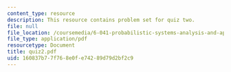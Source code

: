 ```yaml
---
content_type: resource
description: This resource contains problem set for quiz two.
file: null
file_location: /coursemedia/6-041-probabilistic-systems-analysis-and-applied-probability-spring-2006/160837b77f768e0fe74289d79d2bf2c9_quiz2.pdf
file_type: application/pdf
resourcetype: Document
title: quiz2.pdf
uid: 160837b7-7f76-8e0f-e742-89d79d2bf2c9
---
```

